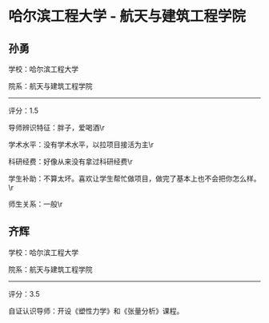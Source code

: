 # 哈尔滨工程大学 - 航天与建筑工程学院

## 孙勇

学校：哈尔滨工程大学

院系：航天与建筑工程学院

* * *

评分：1.5

导师辨识特征：胖子，爱喝酒\r

学术水平：没有学术水平，以拉项目接活为主\r

科研经费：好像从来没有拿过科研经费\r

学生补助：不算太坏。喜欢让学生帮忙做项目，做完了基本上也不会把你怎么样。\r

师生关系：一般\r

## 齐辉

学校：哈尔滨工程大学

院系：航天与建筑工程学院

* * *

评分：3.5

自证认识导师：开设《塑性力学》和《张量分析》课程。